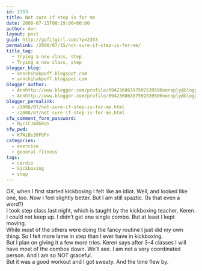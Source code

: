 ```yaml
---
id: 2353
title: Not sure if step is for me
date: 2008-07-15T08:19:00+00:00
author: Ann
layout: post
guid: http://gofitgirl.com/?p=2353
permalink: /2008/07/15/not-sure-if-step-is-for-me/
title_tag:
  - Trying a new class, step
  - Trying a new class, step
blogger_blog:
  - annchihakpoff.blogspot.com
  - annchihakpoff.blogspot.com
blogger_author:
  - Annhttp://www.blogger.com/profile/09423686397592539506noreply@blogger.com
  - Annhttp://www.blogger.com/profile/09423686397592539506noreply@blogger.com
blogger_permalink:
  - /2008/07/not-sure-if-step-is-for-me.html
  - /2008/07/not-sure-if-step-is-for-me.html
sfw_comment_form_password:
  - Nyc1CJ4dGkqS
sfw_pwd:
  - K7WiBs30FGFn
categories:
  - exercise
  - general fitness
tags:
  - cardio
  - kickboxing
  - step
---
```

OK, when I first started kickboxing I felt like an idiot. Well, and looked like one, too. Now I feel slightly better. But I am still spaztic. (Is that even a word?)  
I took step class last night, which is taught by the kickboxing teacher, Keren. I could not keep up. I didn&#8217;t get one single combo. But at least I kept moving.  
While most of the others were doing the fancy routine I just did my own thing. So I felt more lame in step than I ever have in kickboxing.  
But I plan on giving it a few more tries. Keren says after 3-4 classes I will have most of the combos down. We&#8217;ll see. I am not a very coordinated person. And I am so NOT graceful.  
But it was a good workout and I got sweaty. And the time flew by.